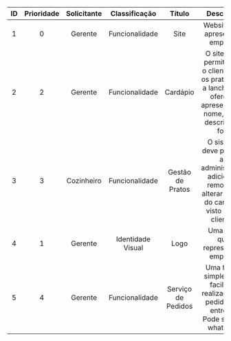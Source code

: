 | ID |Prioridade|Solicitante|   Classificação   |      Título      |Descrição|
|:--:|:--------:|:---------:|:-----------------:|:----------------:|:-------:|
| 1  |    0     |  Gerente  |  Funcionalidade   |       Site       | Website que apresente a empresa |
| 2	 |    2     |  Gerente  |  Funcionalidade   |     Cardápio     | O site deve permitir que o cliente veja os pratos que a lanchonete oferece, apresentando nome, valor, descrição e foto |
| 3  |    3     |Cozinheiro |  Funcionalidade   | Gestão de Pratos | O sistema deve permitir ao administrador adicionar, remover e alterar pratos do cardápio visto pelos clientes|
| 4  |    1     |  Gerente  | Identidade Visual |      Logo        | Uma logo que represente a empresa |
| 5  |    4     |  Gerente  |  Funcionalidade   |Serviço de Pedidos| Uma forma simples que facilite a realização de pedidos de entrega. Pode ser por whatsapp|